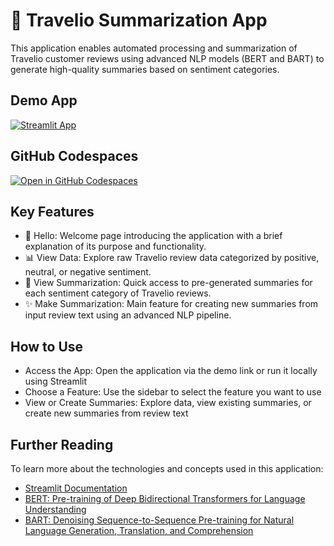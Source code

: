 # 📝 Travelio Summarization App

This application enables automated processing and summarization of Travelio customer reviews using advanced NLP models (BERT and BART) to generate high-quality summaries based on sentiment categories.

## Demo App

[![Streamlit App](https://static.streamlit.io/badges/streamlit_badge_black_white.svg)](https://travelio-summarization.streamlit.app/)

## GitHub Codespaces

[![Open in GitHub Codespaces](https://github.com/codespaces/badge.svg)](https://codespaces.new/streamlit/app-starter-kit?quickstart=1)

## Key Features

- 👋 Hello: Welcome page introducing the application with a brief explanation of its purpose and functionality.
- 📊 View Data: Explore raw Travelio review data categorized by positive, neutral, or negative sentiment.
- 📝 View Summarization: Quick access to pre-generated summaries for each sentiment category of Travelio reviews.
- ✨ Make Summarization: Main feature for creating new summaries from input review text using an advanced NLP pipeline.

## How to Use

- Access the App: Open the application via the demo link or run it locally using Streamlit
- Choose a Feature: Use the sidebar to select the feature you want to use
- View or Create Summaries: Explore data, view existing summaries, or create new summaries from review text

## Further Reading

To learn more about the technologies and concepts used in this application:
- [Streamlit Documentation](https://docs.streamlit.io/)
- [BERT: Pre-training of Deep Bidirectional Transformers for Language Understanding](https://arxiv.org/abs/1810.04805)
- [BART: Denoising Sequence-to-Sequence Pre-training for Natural Language Generation, Translation, and Comprehension](https://arxiv.org/abs/1910.13461)
